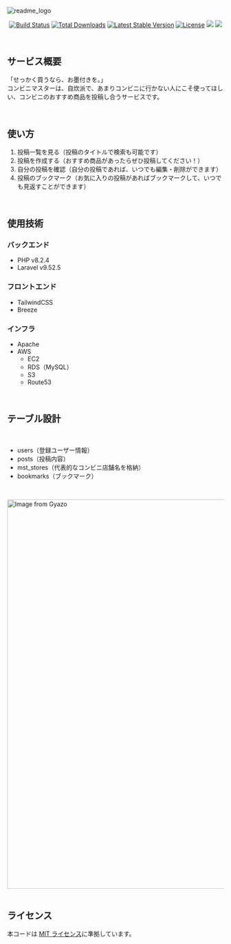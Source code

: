 ![readme_logo](https://raw.githubusercontent.com/draobfrus/laravel_post_app/add_images/readme_logo.png)

<p align="center">
  <a href="https://github.com/laravel/framework/actions"><img src="https://github.com/laravel/framework/workflows/tests/badge.svg" alt="Build Status"></a>
  <a href="https://packagist.org/packages/laravel/framework"><img src="https://img.shields.io/packagist/dt/laravel/framework" alt="Total Downloads"></a>
  <a href="https://packagist.org/packages/laravel/framework"><img src="https://img.shields.io/packagist/v/laravel/framework" alt="Latest Stable Version"></a>
  <a href="https://packagist.org/packages/laravel/framework"><img src="https://img.shields.io/packagist/l/laravel/framework" alt="License"></a>
  <img src="https://img.shields.io/badge/php-v8.2.4-blueviolet">
  <img src="https://img.shields.io/badge/laravel-v9.52.5-ff69b4">
</p>
<br />

## サービス概要

「せっかく買うなら、お墨付きを。」<br>
コンビニマスターは、自炊派で、あまりコンビニに行かない人にこそ使ってほしい、コンビニのおすすめ商品を投稿し合うサービスです。</br>

<br />

## 使い方

1. 投稿一覧を見る（投稿のタイトルで検索も可能です）
2. 投稿を作成する（おすすめ商品があったらぜひ投稿してください！）
3. 自分の投稿を確認（自分の投稿であれば、いつでも編集・削除ができます）
4. 投稿のブックマーク（お気に入りの投稿があればブックマークして、いつでも見返すことができます）

<br />

## 使用技術

### バックエンド

-   PHP v8.2.4
-   Laravel v9.52.5

### フロントエンド

-   TailwindCSS
-   Breeze

### インフラ

-   Apache
-   AWS
    -   EC2
    -   RDS（MySQL）
    -   S3
    -   Route53

<br />

## テーブル設計

<br>

-   users（登録ユーザー情報）
-   posts（投稿内容）
-   mst_stores（代表的なコンビニ店舗名を格納）
-   bookmarks（ブックマーク）

<br>

<a href="https://gyazo.com/acef91891daab8ef532005dedd75177b"><img src="https://i.gyazo.com/acef91891daab8ef532005dedd75177b.png" alt="Image from Gyazo" width="903"/></a>
<br>
<br />

## ライセンス

本コードは [MIT ライセンス](https://opensource.org/licenses/MIT)に準拠しています。
